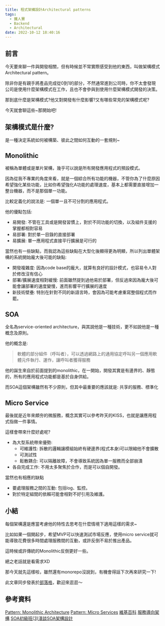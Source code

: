 ```yaml
---
title: 程式架構設計Architectural patterns
tags:
  - 鐵人賽
  - Backend
  - Architectural
date: 2022-10-12 18:40:16
---
```

## 前言
今天要來聊一件與開發相關，但有時候並不常實際感受到他的東西，叫做架構模式Architectural pattern。

除非你是有親手將產品完成從0到1的部分，不然通常進到公司時，你不太會發現公司是使用什麼架構模式在工作，且也不會參與到使用什麼架構模式開發的決策。

那到底什麼是架構模式?他又對開發有什麼影響?又有哪些常見的架構模式呢?

今天就會聊這些~那開始吧!

<!-- more -->
## 架構模式是什麼?
是一種決定系統如何被構築、彼此之間如何互動的一套規則~

## Monolithic
被稱為單體或是單片架構，幾乎可以說是所有開發應用程式的預設模式。

因為從我不專業的角度來看，就是一個綜合所有功能的機器，不管你為了什麼原因希望強化某些功能，比如你希望強化A功能的處理速度，基本上都需要直接增加一整台機器，而不是那個單一功能。

比較定義化的說法是: 一個單一且不可分割的應用程式。

他的優點包括:
- 易開發: 不管在工具或是開發習慣上，對於不同功能的切換，以及組件支援的掌握都相對容易
- 易部署: 對於單一目錄的直接部署
- 易擴展: 單一應用程式直接平行擴展是可行的

當然也有一些缺點，而我認為這些缺點在大型化後顯得更為明顯，所以列出單體架構的系統開始龐大後可能的缺點:
- 開發複雜度: 因為code base的龐大，就算有良好的設計模式，也容易令人對於修改沒有信心
- 部署/擴展速度相對緩慢: 前面雖然提到過他易於部署，但反過來因為龐大後可能會讓部署的速度變慢，進而影響平行擴展的速度
- 新技術壁壘: 特別在針對不同的新語言時，會因為可能考慮重寫整個程式而作罷。

## SOA
全名為service-oriented architecture，與其說他是一種技術，更不如說他是一種概念及原則。

他的概念是:
> 軟體的部分組件（呼叫者），可以透過網路上的通用協定呼叫另一個應用軟體元件執行、運作，讓呼叫者獲得服務

他的誕生來自於前面提到的monolithic，在一開始，開發其實是有邊界的、靜態的，所有的應用程式功能都是基於自身供給。

而SOA這個架構雖然有不少原則，但其中最重要的應該就是: 共享的服務、標準化

## Micro Service
最後就是近年來頗夯的微服務，概念其實可以參考昨天的KISS，也就是讓應用程式指做一件事情。

這樣會帶來什麼好處呢?
- 為大型系統帶來優勢:
  - 可維護性: 拆散的邏輯讓模組始終有硬邊界(程式本身)可以限縮他不會擴散
  - 可測試性
  - 鬆散耦合: 可以隔離故障，不會導致系統因為單一服務而全部崩潰
- 各自完成工作: 不用太多聚焦於合作，而是可以個自開發。

當然也有相應的缺點
- 要處理服務之間的互動: 包括log、監控。
- 對於特定組間的依賴可能會相對不好引用及維護。

## 小結
每個架構還是應當考慮他的特性去思考在什麼情境下適用這樣的需求~

比如如果一個開起步，希望MVP可以快速測試市場反應，使用micro service就可能導致花費很多時間處理服務間的互動，或許反倒不易於推出產品。

這時候或許傳統的Monolithic反倒更好一些。

總之老話就是看需求XD

那今天就先這樣啦，雖然還有monorepo沒說到，有機會得話下次再來研究一下!

此文章同步發表於[部落格](https://tim80411.github.io/code-blog/)，歡迎來逛逛～

## 參考資料
[Pattern: Monolithic Architecture](https://microservices.io/patterns/monolithic.html)
[Pattern: Micro Services](https://microservices.io/patterns/microservices.html)
[維基百科](https://en.wikipedia.org/wiki/Architectural_pattern)
[服務導向架構](https://zh.m.wikipedia.org/zh-tw/%E9%9D%A2%E5%90%91%E6%9C%8D%E5%8A%A1%E7%9A%84%E4%BD%93%E7%B3%BB%E7%BB%93%E6%9E%84)
[SOA初級班(3)淺談SOA架構設計](https://www.ithome.com.tw/article/43938)